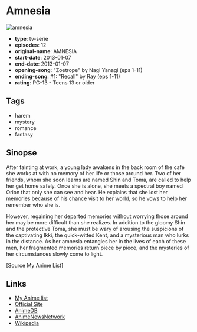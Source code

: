 # Amnesia

![amnesia](https://cdn.myanimelist.net/images/anime/8/45308.jpg)

-   **type**: tv-serie
-   **episodes**: 12
-   **original-name**: AMNESIA
-   **start-date**: 2013-01-07
-   **end-date**: 2013-01-07
-   **opening-song**: "Zoetrope" by Nagi Yanagi (eps 1-11)
-   **ending-song**: #1: "Recall" by Ray (eps 1-11)
-   **rating**: PG-13 - Teens 13 or older

## Tags

-   harem
-   mystery
-   romance
-   fantasy

## Sinopse

After fainting at work, a young lady awakens in the back room of the café she works at with no memory of her life or those around her. Two of her friends, whom she soon learns are named Shin and Toma, are called to help her get home safely. Once she is alone, she meets a spectral boy named Orion that only she can see and hear. He explains that she lost her memories because of his chance visit to her world, so he vows to help her remember who she is.

However, regaining her departed memories without worrying those around her may be more difficult than she realizes. In addition to the gloomy Shin and the protective Toma, she must be wary of arousing the suspicions of the captivating Ikki, the quick-witted Kent, and a mysterious man who lurks in the distance. As her amnesia entangles her in the lives of each of these men, her fragmented memories return piece by piece, and the mysteries of her circumstances slowly come to light.

[Source My Anime List]

## Links

-   [My Anime list](https://myanimelist.net/anime/15085/Amnesia)
-   [Official Site](http://www.anime-amnesia.com/)
-   [AnimeDB](http://anidb.info/perl-bin/animedb.pl?show=anime&aid=9358)
-   [AnimeNewsNetwork](http://www.animenewsnetwork.com/encyclopedia/anime.php?id=14811)
-   [Wikipedia](https://en.wikipedia.org/wiki/Amnesia_%282011_video_game%29#Anime)
